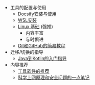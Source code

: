 - 工具的配置与使用
  - [Docsify安装与使用](Docsify-QuikStart/README.md)
  - [WSL安装](WSL-install/README.md)
  - [Linux 基础](https://101.lug.ustc.edu.cn/) (强推)
    - 内容丰富
    - 与时俱进
  - [Git和GitHub的简易教程](https://hughclub.github.io/simple-git-guide-chinese/)
- 迁移/切换的指导
  - [Java到Kotlin的入门指导](https://hughclub.github.io/java-kotlin-guide-chinese/)
- 内容推荐
  - [工具软件的推荐](Tool-Software/README.md)
  - [科学上网原理和安全问题的一点笔记](GFW/README,md)

